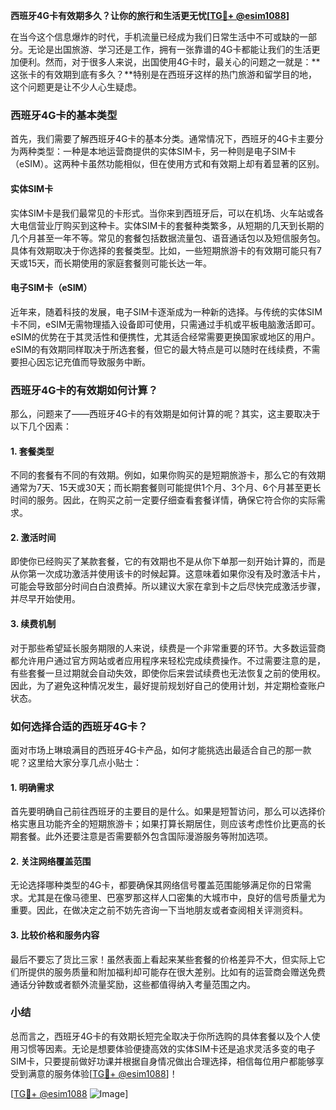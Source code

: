 **西班牙4G卡有效期多久？让你的旅行和生活更无忧[[TG💪+ @esim1088](https://t.me/s/esim1088)]**

在当今这个信息爆炸的时代，手机流量已经成为我们日常生活中不可或缺的一部分。无论是出国旅游、学习还是工作，拥有一张靠谱的4G卡都能让我们的生活更加便利。然而，对于很多人来说，出国使用4G卡时，最关心的问题之一就是：**这张卡的有效期到底有多久？**特别是在西班牙这样的热门旅游和留学目的地，这个问题更是让不少人心生疑虑。

### 西班牙4G卡的基本类型

首先，我们需要了解西班牙4G卡的基本分类。通常情况下，西班牙的4G卡主要分为两种类型：一种是本地运营商提供的实体SIM卡，另一种则是电子SIM卡（eSIM）。这两种卡虽然功能相似，但在使用方式和有效期上却有着显著的区别。

#### 实体SIM卡
实体SIM卡是我们最常见的卡形式。当你来到西班牙后，可以在机场、火车站或各大电信营业厅购买到这种卡。实体SIM卡的套餐种类繁多，从短期的几天到长期的几个月甚至一年不等。常见的套餐包括数据流量包、语音通话包以及短信服务包。具体有效期取决于你选择的套餐类型。比如，一些短期旅游卡的有效期可能只有7天或15天，而长期使用的家庭套餐则可能长达一年。

#### 电子SIM卡（eSIM）
近年来，随着科技的发展，电子SIM卡逐渐成为一种新的选择。与传统的实体SIM卡不同，eSIM无需物理插入设备即可使用，只需通过手机或平板电脑激活即可。eSIM的优势在于其灵活性和便携性，尤其适合经常需要更换国家或地区的用户。eSIM的有效期同样取决于所选套餐，但它的最大特点是可以随时在线续费，不需要担心因忘记充值而导致服务中断。

### 西班牙4G卡的有效期如何计算？

那么，问题来了——西班牙4G卡的有效期是如何计算的呢？其实，这主要取决于以下几个因素：

#### 1. 套餐类型
不同的套餐有不同的有效期。例如，如果你购买的是短期旅游卡，那么它的有效期通常为7天、15天或30天；而长期套餐则可能提供1个月、3个月、6个月甚至更长时间的服务。因此，在购买之前一定要仔细查看套餐详情，确保它符合你的实际需求。

#### 2. 激活时间
即使你已经购买了某款套餐，它的有效期也不是从你下单那一刻开始计算的，而是从你第一次成功激活并使用该卡的时候起算。这意味着如果你没有及时激活卡片，可能会导致部分时间白白浪费掉。所以建议大家在拿到卡之后尽快完成激活步骤，并尽早开始使用。

#### 3. 续费机制
对于那些希望延长服务期限的人来说，续费是一个非常重要的环节。大多数运营商都允许用户通过官方网站或者应用程序来轻松完成续费操作。不过需要注意的是，有些套餐一旦过期就会自动失效，即使你后来尝试续费也无法恢复之前的使用权。因此，为了避免这种情况发生，最好提前规划好自己的使用计划，并定期检查账户状态。

### 如何选择合适的西班牙4G卡？

面对市场上琳琅满目的西班牙4G卡产品，如何才能挑选出最适合自己的那一款呢？这里给大家分享几点小贴士：

#### 1. 明确需求
首先要明确自己前往西班牙的主要目的是什么。如果是短暂访问，那么可以选择价格实惠且功能齐全的短期旅游卡；如果打算长期居住，则应该考虑性价比更高的长期套餐。此外还要注意是否需要额外包含国际漫游服务等附加选项。

#### 2. 关注网络覆盖范围
无论选择哪种类型的4G卡，都要确保其网络信号覆盖范围能够满足你的日常需求。尤其是在像马德里、巴塞罗那这样人口密集的大城市中，良好的信号质量尤为重要。因此，在做决定之前不妨先咨询一下当地朋友或者查阅相关评测资料。

#### 3. 比较价格和服务内容
最后不要忘了货比三家！虽然表面上看起来某些套餐的价格差异不大，但实际上它们所提供的服务质量和附加福利却可能存在很大差别。比如有的运营商会赠送免费通话分钟数或者额外流量奖励，这些都值得纳入考量范围之内。

### 小结

总而言之，西班牙4G卡的有效期长短完全取决于你所选购的具体套餐以及个人使用习惯等因素。无论是想要体验便捷高效的实体SIM卡还是追求灵活多变的电子SIM卡，只要提前做好功课并根据自身情况做出合理选择，相信每位用户都能够享受到满意的服务体验[[TG💪+ @esim1088](https://t.me/s/esim1088)]！

[[TG💪+ @esim1088](https://t.me/s/esim1088) ![Image](https://i.postimg.cc/4NQfJmqS/Snipaste-2025-05-13-00-14-12.png)]